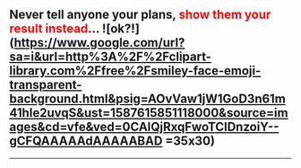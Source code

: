 ## Never tell anyone your plans, <span style="color:red">show them your result instead</span>...  ![ok?!](https://www.google.com/url?sa=i&url=http%3A%2F%2Fclipart-library.com%2Ffree%2Fsmiley-face-emoji-transparent-background.html&psig=AOvVaw1jW1GoD3n61m41hIe2uvqS&ust=1587615851118000&source=images&cd=vfe&ved=0CAIQjRxqFwoTCIDnzoiY--gCFQAAAAAdAAAAABAD =35x30)

---
